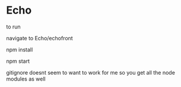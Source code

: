# Echo

to run

  navigate to Echo/echofront
  
  npm install
  
  npm start
  
gitignore doesnt seem to want to work for me so you get all the node modules as well


